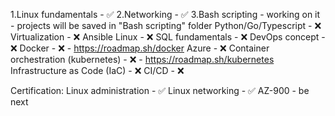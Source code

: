 1.Linux fundamentals - :white_check_mark:
2.Networking - :white_check_mark:
3.Bash scripting - working on it - projects will be saved in "Bash scripting" folder 
Python/Go/Typescript - :x:
Virtualization - :x:
Ansible Linux - :x:
SQL fundamentals - :x:
DevOps concept - :x:
Docker - :x: - https://roadmap.sh/docker
Azure - :x:
Container orchestration (kubernetes) - :x: - https://roadmap.sh/kubernetes
Infrastructure as Code (IaC) - :x:
CI/CD - :x:


Certification:
Linux administration - :white_check_mark:
Linux networking - :white_check_mark:
AZ-900 - be next 
